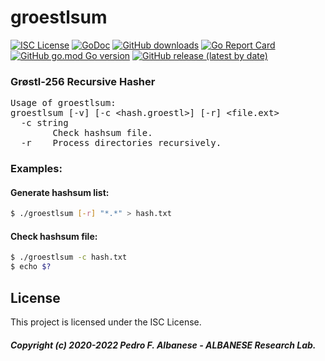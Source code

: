 # groestlsum
[![ISC License](http://img.shields.io/badge/license-ISC-blue.svg)](https://github.com/pedroalbanese/groestlsum/blob/master/LICENSE.md) 
[![GoDoc](https://godoc.org/github.com/pedroalbanese/groestlsum?status.png)](http://godoc.org/github.com/pedroalbanese/groestlsum)
[![GitHub downloads](https://img.shields.io/github/downloads/pedroalbanese/groestlsum/total.svg?logo=github&logoColor=white)](https://github.com/pedroalbanese/groestlsum/releases)
[![Go Report Card](https://goreportcard.com/badge/github.com/pedroalbanese/groestlsum)](https://goreportcard.com/report/github.com/pedroalbanese/groestlsum)
[![GitHub go.mod Go version](https://img.shields.io/github/go-mod/go-version/pedroalbanese/groestlsum)](https://golang.org)
[![GitHub release (latest by date)](https://img.shields.io/github/v/release/pedroalbanese/groestlsum)](https://github.com/pedroalbanese/groestlsum/releases)
### Grøstl-256 Recursive Hasher
<PRE>
Usage of groestlsum:
groestlsum [-v] [-c &lt;hash.groestl&gt;] [-r] &lt;file.ext&gt;
  -c string
        Check hashsum file.
  -r    Process directories recursively.
</PRE>
  
### Examples:
#### Generate hashsum list:
```sh
$ ./groestlsum [-r] "*.*" > hash.txt
```
#### Check hashsum file:
```sh
$ ./groestlsum -c hash.txt
$ echo $?
```
## License
This project is licensed under the ISC License.
##### Copyright (c) 2020-2022 Pedro F. Albanese - ALBANESE Research Lab.
